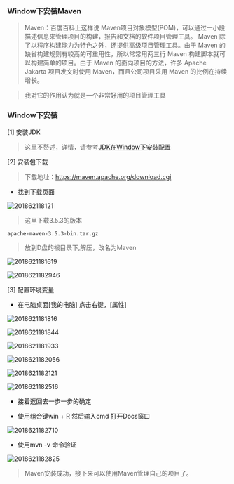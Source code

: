 
### Window下安装Maven

> Maven：百度百科上这样说 Maven项目对象模型(POM)，可以通过一小段描述信息来管理项目的构建，报告和文档的软件项目管理工具。 Maven 除了以程序构建能力为特色之外，还提供高级项目管理工具。由于 Maven 的缺省构建规则有较高的可重用性，所以常常用两三行 Maven 构建脚本就可以构建简单的项目。由于 Maven 的面向项目的方法，许多 Apache Jakarta 项目发文时使用 Maven，而且公司项目采用 Maven 的比例在持续增长。

> 我对它的作用认为就是一个非常好用的项目管理工具

### Window下安装

[1] 安装JDK

> 这里不赘述，详情，请参考[JDK在Window下安装配置](https://github.com/ItdeerLab/itdeerlab-notes/blob/notes/JDK/UserGuide/JDK%E5%9C%A8Window%E4%B8%8B%E5%AE%89%E8%A3%85%E9%85%8D%E7%BD%AE.md)

[2] 安装包下载

> 下载地址：https://maven.apache.org/download.cgi

 - 找到下载页面

 ![201862118121](http://note.itdeer.cn/201862118121.png)

> 这里下载3.5.3的版本

```
apache-maven-3.5.3-bin.tar.gz
```

> 放到D盘的根目录下,解压，改名为Maven

![2018621181619](http://note.itdeer.cn/2018621181619.png)

![2018621182946](http://note.itdeer.cn/2018621182946.png)

[3] 配置环境变量

 - 在电脑桌面[我的电脑] 点击右键，[属性]

![2018621181816](http://note.itdeer.cn/2018621181816.png)

![2018621181844](http://note.itdeer.cn/2018621181844.png)

![2018621181933](http://note.itdeer.cn/2018621181933.png)

![2018621182056](http://note.itdeer.cn/2018621182056.png)

![2018621182121](http://note.itdeer.cn/2018621182121.png)

![2018621182516](http://note.itdeer.cn/2018621182516.png)

 - 接着返回去一步一步的确定

 - 使用组合键win + R 然后输入cmd 打开Docs窗口

 ![2018621182710](http://note.itdeer.cn/2018621182710.png)

 - 使用mvn -v 命令验证

 ![2018621182825](http://note.itdeer.cn/2018621182825.png)

> Maven安装成功，接下来可以使用Maven管理自己的项目了。
